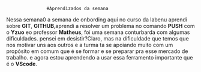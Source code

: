                    #Aprendizados da semana

  Nessa semana0 a semana de onbording aqui no curso da labenu aprendi sobre **GIT**, **GITHUB**,aprendi a resolver um problema no comando **PUSH** com o **Yzuo** eo professor **Matheus**, foi uma semana conturbarda com algumas dificuldades. pensei em desistir?Claro, mas na dificuldade que temos que nos motivar uns aos outros e a turma ta se apoiando muito com um propósito em comum que é se formar e se preparar pra esse mercado de trabalho. e agora estou aprendendo a usar essa ferramento importante que é o **VScode**.